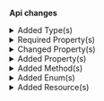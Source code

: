 **Api changes**

<details>
<summary>Added Type(s)</summary>

- added type `DiscountedLineItemPortionDraft`
- added type `DiscountCodeSetKeyAction`
- added type `DiscountCodeCreatedMessage`
- added type `DiscountCodeDeletedMessage`
- added type `DiscountCodeKeySetMessage`
- added type `ProductTailoringCreatedMessage`
- added type `ProductTailoringDeletedMessage`
- added type `ProductTailoringDescriptionSetMessage`
- added type `ProductTailoringNameSetMessage`
- added type `ProductTailoringPublishedMessage`
- added type `ProductTailoringSlugSetMessage`
- added type `ProductTailoringUnpublishedMessage`
- added type `DiscountCodeCreatedMessagePayload`
- added type `DiscountCodeDeletedMessagePayload`
- added type `DiscountCodeKeySetMessagePayload`
- added type `ProductTailoringCreatedMessagePayload`
- added type `ProductTailoringDeletedMessagePayload`
- added type `ProductTailoringDescriptionSetMessagePayload`
- added type `ProductTailoringNameSetMessagePayload`
- added type `ProductTailoringPublishedMessagePayload`
- added type `ProductTailoringSlugSetMessagePayload`
- added type `ProductTailoringUnpublishedMessagePayload`
- added type `ProductTailoring`
- added type `ProductTailoringData`
- added type `ProductTailoringDraft`
- added type `ProductTailoringInStoreDraft`
- added type `ProductTailoringPagedQueryResponse`
- added type `ProductTailoringReference`
- added type `ProductTailoringResourceIdentifier`
- added type `ProductTailoringUpdate`
- added type `ProductTailoringUpdateAction`
- added type `ProductTailoringPublishAction`
- added type `ProductTailoringSetDescriptionAction`
- added type `ProductTailoringSetMetaAttributesAction`
- added type `ProductTailoringSetMetaDescriptionAction`
- added type `ProductTailoringSetMetaKeywordsAction`
- added type `ProductTailoringSetMetaTitleAction`
- added type `ProductTailoringSetNameAction`
- added type `ProductTailoringSetSlugAction`
- added type `ProductTailoringUnpublishAction`
</details>


<details>
<summary>Required Property(s)</summary>

- :warning: changed property `isOnStock` of type `ProductVariantAvailability` to be required
- changed property `priceMode` of type `CustomLineItemDraft` to be optional
- changed property `oldShipmentState` of type `OrderShipmentStateChangedMessage` to be optional
- changed property `oldOrderState` of type `OrderStateChangedMessage` to be optional
- changed property `oldShipmentState` of type `OrderShipmentStateChangedMessagePayload` to be optional
- changed property `oldOrderState` of type `OrderStateChangedMessagePayload` to be optional
</details>


<details>
<summary>Changed Property(s)</summary>

- :warning: changed property `includedDiscounts` of type `DiscountedLineItemPriceDraft` from type `DiscountedLineItemPortion[]` to `DiscountedLineItemPortionDraft[]`
</details>


<details>
<summary>Added Property(s)</summary>

- added property `totalTax` to type `TaxedPriceDraft`
- added property `key` to type `DiscountCode`
- added property `key` to type `DiscountCodeDraft`
- added property `id` to type `ProductVariantAvailability`
- added property `version` to type `ProductVariantAvailability`
</details>


<details>
<summary>Added Method(s)</summary>

- added method `$apiRoot->withProjectKey()->productTailoring()->get()`
- added method `$apiRoot->withProjectKey()->productTailoring()->post()`
- added method `$apiRoot->withProjectKey()->discountCodes()->withKey()->get()`
- added method `$apiRoot->withProjectKey()->discountCodes()->withKey()->head()`
- added method `$apiRoot->withProjectKey()->discountCodes()->withKey()->post()`
- added method `$apiRoot->withProjectKey()->discountCodes()->withKey()->delete()`
- added method `$apiRoot->withProjectKey()->productTailoring()->withKey()->get()`
- added method `$apiRoot->withProjectKey()->productTailoring()->withKey()->post()`
- added method `$apiRoot->withProjectKey()->productTailoring()->withKey()->delete()`
- added method `$apiRoot->withProjectKey()->productTailoring()->withId()->get()`
- added method `$apiRoot->withProjectKey()->productTailoring()->withId()->post()`
- added method `$apiRoot->withProjectKey()->productTailoring()->withId()->delete()`
- added method `$apiRoot->withProjectKey()->inStoreKeyWithStoreKeyValue()->productTailoring()->get()`
- added method `$apiRoot->withProjectKey()->inStoreKeyWithStoreKeyValue()->productTailoring()->post()`
- added method `$apiRoot->withProjectKey()->inStoreKeyWithStoreKeyValue()->products()->withProductId()->productTailoring()->get()`
- added method `$apiRoot->withProjectKey()->inStoreKeyWithStoreKeyValue()->products()->withProductId()->productTailoring()->post()`
- added method `$apiRoot->withProjectKey()->inStoreKeyWithStoreKeyValue()->products()->withProductId()->productTailoring()->delete()`
- added method `$apiRoot->withProjectKey()->inStoreKeyWithStoreKeyValue()->products()->withProductKey()->productTailoring()->get()`
- added method `$apiRoot->withProjectKey()->inStoreKeyWithStoreKeyValue()->products()->withProductKey()->productTailoring()->post()`
- added method `$apiRoot->withProjectKey()->inStoreKeyWithStoreKeyValue()->products()->withProductKey()->productTailoring()->delete()`
</details>


<details>
<summary>Added Enum(s)</summary>

- added enum `product-tailoring` to type `ReferenceTypeId`
</details>


<details>
<summary>Added Resource(s)</summary>

- added resource `/{projectKey}/product-tailoring`
- added resource `/{projectKey}/discount-codes/key={key}`
- added resource `/{projectKey}/product-tailoring/key={key}`
- added resource `/{projectKey}/product-tailoring/{ID}`
- added resource `/{projectKey}/in-store/key={storeKey}/product-tailoring`
- added resource `/{projectKey}/in-store/key={storeKey}/products`
- added resource `/{projectKey}/in-store/key={storeKey}/products/{productID}`
- added resource `/{projectKey}/in-store/key={storeKey}/products/key={productKey}`
- added resource `/{projectKey}/in-store/key={storeKey}/products/{productID}/product-tailoring`
- added resource `/{projectKey}/in-store/key={storeKey}/products/key={productKey}/product-tailoring`
</details>

